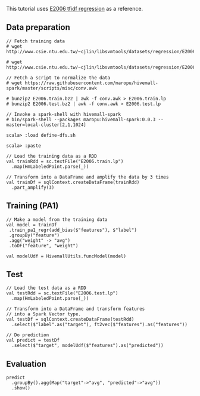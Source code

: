 This tutorial uses [E2006 tfidf regression](https://github.com/myui/hivemall/wiki#e2006-tfidf-regression) as a reference.

Data preparation
--------------------
```
// Fetch training data
# wget http://www.csie.ntu.edu.tw/~cjlin/libsvmtools/datasets/regression/E2006.train.bz2

# wget http://www.csie.ntu.edu.tw/~cjlin/libsvmtools/datasets/regression/E2006.test.bz2

// Fetch a script to normalize the data
# wget https://raw.githubusercontent.com/maropu/hivemall-spark/master/scripts/misc/conv.awk

# bunzip2 E2006.train.bz2 | awk -f conv.awk > E2006.train.lp
# bunzip2 E2006.test.bz2 | awk -f conv.awk > E2006.test.lp

// Invoke a spark-shell with hivemall-spark
# bin/spark-shell --packages maropu:hivemall-spark:0.0.3 --master=local-cluster[2,1,1024]

scala> :load define-dfs.sh

scala> :paste

// Load the training data as a RDD
val trainRdd = sc.textFile("E2006.train.lp")
  .map(HmLabeledPoint.parse(_))

// Transform into a DataFrame and amplify the data by 3 times
val trainDf = sqlContext.createDataFrame(trainRdd)
  .part_amplify(3)
```

Training (PA1)
--------------------
```
// Make a model from the training data
val model = trainDf
 .train_pa1_regr(add_bias($"features"), $"label")
 .groupBy("feature")
 .agg("weight" -> "avg")
 .toDF("feature", "weight")

val modelUdf = HivemallUtils.funcModel(model)
```

Test
--------------------
```
// Load the test data as a RDD
val testRdd = sc.textFile("E2006.test.lp")
  .map(HmLabeledPoint.parse(_))

// Transform into a DataFrame and transform features
// into a Spark Vector type.
val testDf = sqlContext.createDataFrame(testRdd)
  .select($"label".as("target"), ft2vec($"features").as("features"))

// Do prediction
val predict = testDf
  .select($"target", modelUdf($"features").as("predicted"))
```

Evaluation
--------------------
```
predict
  .groupBy().agg(Map("target"->"avg", "predicted"->"avg"))
  .show()
```
